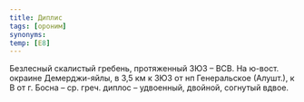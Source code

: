 ```yaml
---
title: Диплис
tags: [ороним]
synonyms:
temp: [Е8]
---
```


Безлесный скалистый гребень, протяженный ЗЮЗ – ВСВ. На ю-вост. окраине
Демерджи-яйлы, в 3,5 км к ЗЮЗ от нп Генеральское (Алушт.), к В от г. Босна – ср.
греч. диплос – удвоенный, двойной, согнутый вдвое.
